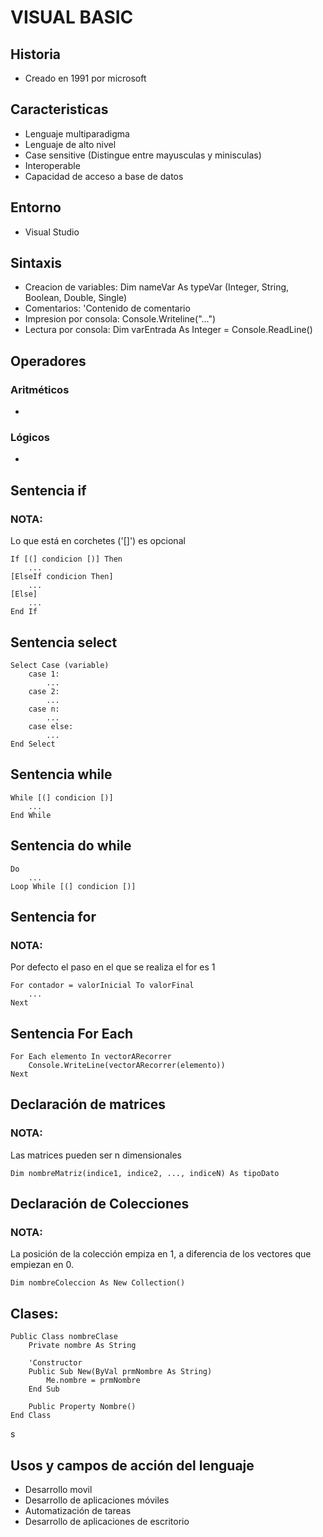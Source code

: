 # VISUAL BASIC

## Historia
- Creado en 1991 por microsoft

## Caracteristicas
- Lenguaje multiparadigma
- Lenguaje de alto nivel
- Case sensitive (Distingue entre mayusculas y minisculas)
- Interoperable
- Capacidad de acceso a base de datos

## Entorno
- Visual Studio

## Sintaxis
- Creacion de variables:
    Dim nameVar As typeVar (Integer, String, Boolean, Double, Single)
- Comentarios:
    'Contenido de comentario
- Impresion por consola:
    Console.Writeline("...")
- Lectura por consola:
    Dim varEntrada As Integer = Console.ReadLine()

## Operadores
### Aritméticos
-
### Lógicos
-

## Sentencia if

### NOTA:
Lo que está en corchetes ('[]') es opcional

```
If [(] condicion [)] Then
    ...
[ElseIf condicion Then]
    ...
[Else]
    ...
End If
```

## Sentencia select
```
Select Case (variable)
    case 1:
        ...
    case 2:
        ...
    case n:
        ...
    case else:
        ...
End Select
```

## Sentencia while
```
While [(] condicion [)]
    ...
End While
```

## Sentencia do while
```
Do
    ...
Loop While [(] condicion [)]
```

## Sentencia for
### NOTA:
Por defecto el paso en el que se realiza el for es 1

```
For contador = valorInicial To valorFinal 
    ...
Next
```

## Sentencia For Each
```
For Each elemento In vectorARecorrer
    Console.WriteLine(vectorARecorrer(elemento))
Next
```

## Declaración de matrices
### NOTA:
Las matrices pueden ser n dimensionales
```
Dim nombreMatriz(indice1, indice2, ..., indiceN) As tipoDato
```

## Declaración de Colecciones
### NOTA:
La posición de la colección empiza en 1, a diferencia de los vectores que empiezan en 0.

```
Dim nombreColeccion As New Collection()
```

## Clases:
```
Public Class nombreClase
    Private nombre As String

    'Constructor
    Public Sub New(ByVal prmNombre As String)
        Me.nombre = prmNombre
    End Sub

    Public Property Nombre()
End Class
```
s
## Usos y campos de acción del lenguaje
- Desarrollo movil
- Desarrollo de aplicaciones móviles
- Automatización de tareas
- Desarrollo de aplicaciones de escritorio